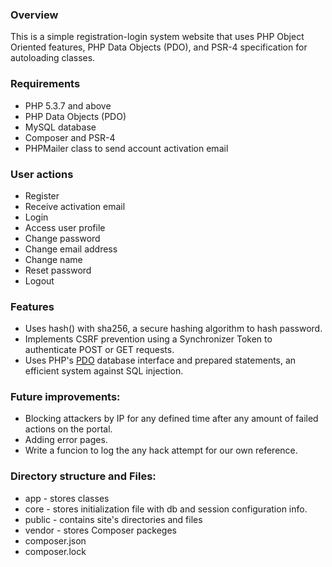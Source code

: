 ### Overview

This is a simple registration-login system website that uses PHP Object Oriented features, PHP Data Objects (PDO), and PSR-4 specification for autoloading classes.


### Requirements

* PHP 5.3.7 and above
* PHP Data Objects (PDO)
* MySQL database
* Composer and PSR-4
* PHPMailer class to send account activation email


### User actions

* Register
* Receive activation email
* Login
* Access user profile
* Change password
* Change email address
* Change name
* Reset password
* Logout


### Features

* Uses hash() with sha256, a secure hashing algorithm to hash password.
* Implements CSRF prevention using a Synchronizer Token to authenticate POST or GET requests.
* Uses PHP's [PDO](http://php.net/manual/en/book.pdo.php) database interface and prepared statements, an efficient system against SQL injection.

### Future improvements:

* Blocking attackers by IP for any defined time after any amount of failed actions on the portal.
* Adding error pages.
* Write a funcion to log the any hack attempt for our own reference.


### Directory structure and Files:

* app    - stores classes
* core   - stores initialization file with db and session configuration info.
* public - contains site's directories and files
* vendor - stores Composer packeges
* composer.json
* composer.lock
